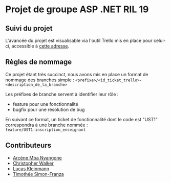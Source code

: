 # Projet de groupe ASP .NET RIL 19

## Suivi du projet
L'avancée du projet est visualisable via l'outil Trello mis en place pour celui-ci, accessible à [cette adresse](https://trello.com/b/GiApZY9S/aspnet-ril-19).

## Règles de nommage
Ce projet étant très succinct, nous avons mis en place un format de nommage des branches simple :
`<prefixe>/<id_ticket_trello>-<description_de_la_branche>`

Les préfixes de branche servent à identifier leur rôle :
* feature pour une fonctionnalité
* bugfix pour une résolution de bug

En suivant ce format, un ticket de fonctionnalité dont le code est "UST1" correspondra à une branche nommée :  
`feature/UST1-inscription_enseignant`


## Contributeurs
- [Arcène Mba Nyangone](mailto:arcene.mbanyangone@viacesi.fr?subject=[RIL19]%20Projet%20ASP%20dot%20net)
- [Christopher Walker](mailto:christopher.walker@viacesi.fr?subject=[RIL19]%20Projet%20ASP%20dot%20net)
- [Lucas Kleinmann](mailto:lucas.Kleinmann@viacesi.fr?subject=[RIL19]%20Projet%20ASP%20dot%20net)
- [Timothée Simon-Franza](mailto:timothee.simonfranza@viacesi.fr?subject=[RIL19]%20Projet%20ASP%20dot%20net)
